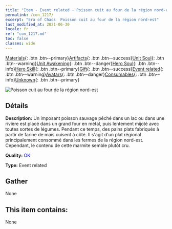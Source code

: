 ```yaml
---
title: "Item - Event related - Poisson cuit au four de la région nord-est"
permalink: /con_1217/
excerpt: "Era of Chaos  Poisson cuit au four de la région nord-est"
last_modified_at: 2021-06-30
locale: fr
ref: "con_1217.md"
toc: false
classes: wide
---
```

 [Materials](/ItemsFR/){: .btn .btn--primary}[Artifacts](/ItemsFR/Artifacts/){: .btn .btn--success}[Unit Soul](/ItemsFR/UnitSoul/){: .btn .btn--warning}[Unit Awakening](/ItemsFR/UnitAwakening/){: .btn .btn--danger}[Hero Soul](/ItemsFR/HeroSoul/){: .btn .btn--info}[Hero Skill](/ItemsFR/HeroSkill/){: .btn .btn--primary}[Gift](/ItemsFR/Gift/){: .btn .btn--success}[Event related](/ItemsFR/Events/){: .btn .btn--warning}[Avatars](/ItemsFR/Avatars/){: .btn .btn--danger}[Consumables](/ItemsFR/Consumables/){: .btn .btn--info}[Unknown](/ItemsFR/Unknown/){: .btn .btn--primary}

 ![Poisson cuit au four de la région nord-est](/images/t/i_81522231.png)

## Détails
 **Description:** Un imposant poisson sauvage pêché dans un lac ou dans une rivière est placé dans un grand four en métal, puis lentement mijoté avec toutes sortes de légumes. Pendant ce temps, des pains plats fabriqués à partir de farine de maïs cuisent à côté. Il s'agit d'un plat régional principalement consommé dans les fermes de la région nord-est. Cependant, le contenu de cette marmite semble plutôt cru.

 **Quality:** <span style="color: #0000CD">OK</span>

 **Type:** Event related

## Gather

  None

## This item contains:

  None

